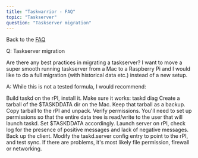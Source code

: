 ```yaml
---
title: "Taskwarrior - FAQ"
topic: "Taskserver"
question: "Taskserver migration"
---
```


Back to the [FAQ](/support/faq)

Q: Taskserver migration

Are there any best practices in migrating a taskserver? I want to move a super smooth running taskserver from a Mac to a Raspberry Pi and I would like to do a full migration (with historical data etc.) instead of a new setup.

A: While this is not a tested formula, I would recommend:

Build taskd on the rPI, install it.
Make sure it works: taskd diag
Create a tarball of the $TASKDDATA dir on the Mac.
Keep that tarball as a backup.
Copy tarball to the rPI and unpack.
Verify permissions.
You'll need to set up permissions so that the entire data tree is read/write to the user that will launch taskd.
Set $TASKDDATA accordingly.
Launch server on rPI, check log for the presence of positive messages and lack of negative messages.
Back up the client.
Modify the taskd.server config entry to point to the rPI, and test sync.
If there are problems, it's most likely file permission, firewall or networking.

